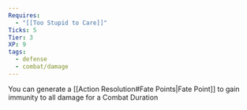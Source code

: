 ```yaml
---
Requires:
  - "[[Too Stupid to Care]]"
Ticks: 5
Tier: 3
XP: 9
tags:
  - defense
  - combat/damage
---
```


You can generate a [[Action Resolution#Fate Points|Fate Point]] to gain immunity to all damage for a Combat Duration